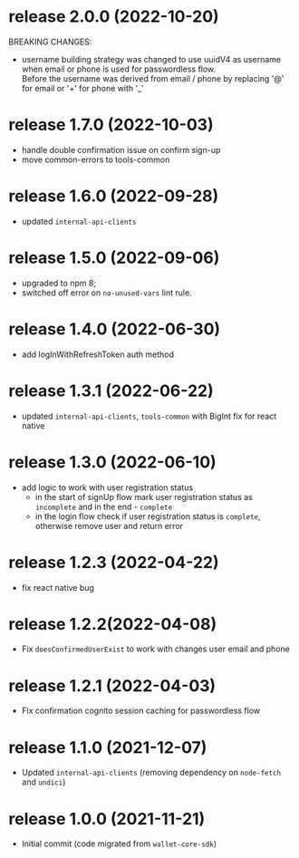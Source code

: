 # release 2.0.0 (2022-10-20)
BREAKING CHANGES:
* username building strategy was changed to use uuidV4 as username  
  when email or phone is used for passwordless flow.  
  Before the username was derived from email / phone by replacing '@' for email or '+' for phone with '_'
# release 1.7.0 (2022-10-03)
* handle double confirmation issue on confirm sign-up 
* move common-errors to tools-common
# release 1.6.0 (2022-09-28)
* updated `internal-api-clients`
# release 1.5.0 (2022-09-06)
* upgraded to npm 8;
* switched off error on `no-unused-vars` lint rule.
# release 1.4.0 (2022-06-30)
* add logInWithRefreshToken auth method
# release 1.3.1 (2022-06-22)
* updated `internal-api-clients`, `tools-common` with BigInt fix for react native
# release 1.3.0 (2022-06-10)
* add logic to work with user registration status
  * in the start of signUp flow mark user registration status as `incomplete` and in the end - `complete`
  * in the login flow check if user registration status is `complete`, otherwise remove user and return error
# release 1.2.3 (2022-04-22)
* fix react native bug
# release 1.2.2(2022-04-08)
* Fix `doesConfirmedUserExist` to work with changes user email and phone
# release 1.2.1 (2022-04-03)
* Fix confirmation cognito session caching for passwordless flow 
# release 1.1.0 (2021-12-07)
* Updated `internal-api-clients` (removing dependency on `node-fetch` and `undici`)
# release 1.0.0 (2021-11-21)
* Initial commit (code migrated from `wallet-core-sdk`)
